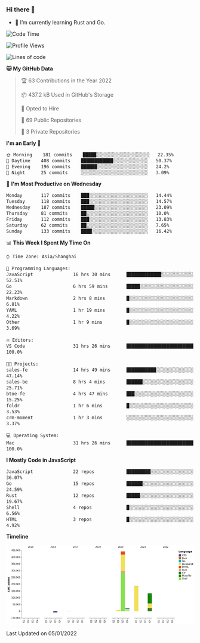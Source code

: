 ### Hi there 👋

- 🌱 I’m currently learning Rust and Go.

<!--START_SECTION:waka-->
![Code Time](http://img.shields.io/badge/Code%20Time-95%20hrs%2051%20mins-blue)

![Profile Views](http://img.shields.io/badge/Profile%20Views-2-blue)

![Lines of code](https://img.shields.io/badge/From%20Hello%20World%20I%27ve%20Written-793%20Thousand%20lines%20of%20code-blue)

**🐱 My GitHub Data** 

> 🏆 63 Contributions in the Year 2022
 > 
> 📦 437.2 kB Used in GitHub's Storage 
 > 
> 💼 Opted to Hire
 > 
> 📜 69 Public Repositories 
 > 
> 🔑 3 Private Repositories  
 > 
**I'm an Early 🐤** 

```text
🌞 Morning    181 commits    █████░░░░░░░░░░░░░░░░░░░░   22.35% 
🌆 Daytime    408 commits    ████████████░░░░░░░░░░░░░   50.37% 
🌃 Evening    196 commits    ██████░░░░░░░░░░░░░░░░░░░   24.2% 
🌙 Night      25 commits     ░░░░░░░░░░░░░░░░░░░░░░░░░   3.09%

```
📅 **I'm Most Productive on Wednesday** 

```text
Monday       117 commits    ███░░░░░░░░░░░░░░░░░░░░░░   14.44% 
Tuesday      118 commits    ███░░░░░░░░░░░░░░░░░░░░░░   14.57% 
Wednesday    187 commits    █████░░░░░░░░░░░░░░░░░░░░   23.09% 
Thursday     81 commits     ██░░░░░░░░░░░░░░░░░░░░░░░   10.0% 
Friday       112 commits    ███░░░░░░░░░░░░░░░░░░░░░░   13.83% 
Saturday     62 commits     ██░░░░░░░░░░░░░░░░░░░░░░░   7.65% 
Sunday       133 commits    ████░░░░░░░░░░░░░░░░░░░░░   16.42%

```


📊 **This Week I Spent My Time On** 

```text
⌚︎ Time Zone: Asia/Shanghai

💬 Programming Languages: 
JavaScript               16 hrs 30 mins      █████████████░░░░░░░░░░░░   52.51% 
Go                       6 hrs 59 mins       █████░░░░░░░░░░░░░░░░░░░░   22.23% 
Markdown                 2 hrs 8 mins        █░░░░░░░░░░░░░░░░░░░░░░░░   6.81% 
YAML                     1 hr 19 mins        █░░░░░░░░░░░░░░░░░░░░░░░░   4.22% 
Other                    1 hr 9 mins         █░░░░░░░░░░░░░░░░░░░░░░░░   3.69%

🔥 Editors: 
VS Code                  31 hrs 26 mins      █████████████████████████   100.0%

🐱‍💻 Projects: 
sales-fe                 14 hrs 49 mins      ███████████░░░░░░░░░░░░░░   47.14% 
sales-be                 8 hrs 4 mins        ██████░░░░░░░░░░░░░░░░░░░   25.71% 
btoe-fe                  4 hrs 47 mins       ███░░░░░░░░░░░░░░░░░░░░░░   15.25% 
foldr                    1 hr 6 mins         █░░░░░░░░░░░░░░░░░░░░░░░░   3.53% 
crm-moment               1 hr 3 mins         ░░░░░░░░░░░░░░░░░░░░░░░░░   3.37%

💻 Operating System: 
Mac                      31 hrs 26 mins      █████████████████████████   100.0%

```

**I Mostly Code in JavaScript** 

```text
JavaScript               22 repos            █████████░░░░░░░░░░░░░░░░   36.07% 
Go                       15 repos            ██████░░░░░░░░░░░░░░░░░░░   24.59% 
Rust                     12 repos            █████░░░░░░░░░░░░░░░░░░░░   19.67% 
Shell                    4 repos             █░░░░░░░░░░░░░░░░░░░░░░░░   6.56% 
HTML                     3 repos             █░░░░░░░░░░░░░░░░░░░░░░░░   4.92%

```


**Timeline**

![Chart not found](https://raw.githubusercontent.com/elton/elton/main/charts/bar_graph.png) 


 Last Updated on 05/01/2022
<!--END_SECTION:waka-->

<!--
**elton/elton** is a ✨ _special_ ✨ repository because its `README.md` (this file) appears on your GitHub profile.

Here are some ideas to get you started:

- 🔭 I’m currently working on ...
- 🌱 I’m currently learning ...
- 👯 I’m looking to collaborate on ...
- 🤔 I’m looking for help with ...
- 💬 Ask me about ...
- 📫 How to reach me: ...
- 😄 Pronouns: ...
- ⚡ Fun fact: ...
-->
